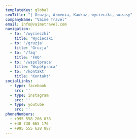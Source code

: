 ```yaml
---
templateKey: global
seoTitle: "| Gruzja, Armenia, Kaukaz, wycieczki, wczasy"
companyName: "Vaime Travel"
email: info@vaimetravel.com
navigation:
  - to: '/wycieczki'
    title: 'Wycieczki'
  - to: '/gruzja'
    title: 'Gruzja'
  - to: '/faq'
    title: 'FAQ'
  - to: '/wspolpraca'
    title: 'Współpraca'
  - to: '/kontakt'
    title: 'Kontakt' 
socialLinks:
  - type: facebook
    src: ''
  - type: instagram
    src: ''
  - type: youtube
    src: ''
phoneNumbers:
  - +995 558 206 038
  - +48 730 665 176
  - +995 555 628 887
---
```


